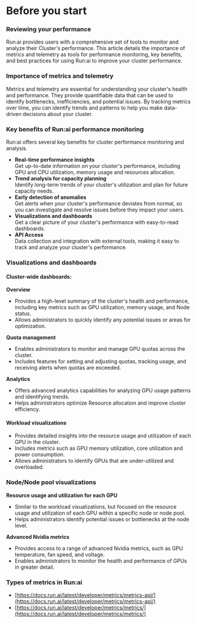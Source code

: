 # Before you start

### Reviewing your performance

Run:ai provides users with a comprehensive set of tools to monitor and analyze their Cluster's performance. This article details the importance of metrics and telemetry as tools for performance monitoring, key benefits, and best practices for using Run:ai to improve your cluster performance.

### Importance of metrics and telemetry

Metrics and telemetry are essential for understanding your cluster's health and performance. They provide quantifiable data that can be used to identify bottlenecks, inefficiencies, and potential issues. By tracking metrics over time, you can identify trends and patterns to help you make data-driven decisions about your cluster.

### Key benefits of Run:ai performance monitoring

Run:ai offers several key benefits for cluster performance monitoring and analysis.

* **Real-time performance insights**\
  Get up-to-date information on your cluster's performance, including GPU and CPU utilization, memory usage and resources allocation.
* **Trend analysis for capacity planning**\
  Identify long-term trends of your cluster's utilization and plan for future capacity needs.
* **Early detection of anomalies**\
  Get alerts when your cluster's performance deviates from normal, so you can investigate and resolve issues before they impact your users.
* **Visualizations and dashboards**\
  Get a clear picture of your cluster's performance with easy-to-read dashboards.
* **API Access**\
  Data collection and integration with external tools, making it easy to track and analyze your cluster's performance.

### Visualizations and dashboards

#### Cluster-wide dashboards:

**Overview**

* Provides a high-level summary of the cluster's health and performance, including key metrics such as GPU utilization, memory usage, and Node status.
* Allows administrators to quickly identify any potential issues or areas for optimization.

**Quota management**

* Enables administrators to monitor and manage GPU quotas across the cluster.
* Includes features for setting and adjusting quotas, tracking usage, and receiving alerts when quotas are exceeded.

**Analytics**

* Offers advanced analytics capabilities for analyzing GPU usage patterns and identifying trends.
* Helps administrators optimize Resource allocation and improve cluster efficiency.

#### Workload visualizations

* Provides detailed insights into the resource usage and utilization of each GPU in the cluster.
* Includes metrics such as GPU memory utilization, core utilization and power consumption.
* Allows administrators to identify GPUs that are under-utilized and overloaded.

### Node/Node pool visualizations

**Resource usage and utilization for each GPU**

* Similar to the workload visualizations, but focused on the resource usage and utilization of each GPU within a specific node or node pool.
* Helps administrators identify potential issues or bottlenecks at the node level.

**Advanced Nvidia metrics**

* Provides access to a range of advanced Nvidia metrics, such as GPU temperature, fan speed, and voltage.
* Enables administrators to monitor the health and performance of GPUs in greater detail.

### Types of metrics in Run:ai

* [https://docs.run.ai/latest/developer/metrics/metrics-api/](https://docs.run.ai/latest/developer/metrics/metrics-api/)
* [https://docs.run.ai/latest/developer/metrics/metrics/](https://docs.run.ai/latest/developer/metrics/metrics/)
